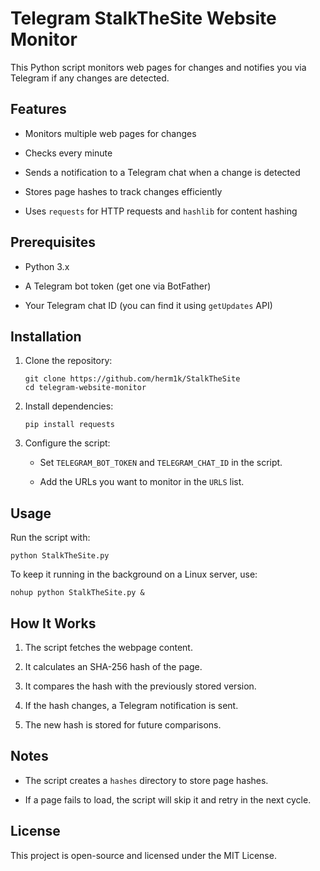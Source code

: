 # Telegram StalkTheSite Website  Monitor

This Python script monitors web pages for changes and notifies you via Telegram if any changes are detected.

## Features

- Monitors multiple web pages for changes
    
- Checks every minute
    
- Sends a notification to a Telegram chat when a change is detected
    
- Stores page hashes to track changes efficiently
    
- Uses `requests` for HTTP requests and `hashlib` for content hashing
    

## Prerequisites

- Python 3.x
    
- A Telegram bot token (get one via BotFather)
    
- Your Telegram chat ID (you can find it using `getUpdates` API)
    

## Installation

1. Clone the repository:
    
    ```
    git clone https://github.com/herm1k/StalkTheSite
    cd telegram-website-monitor
    ```
    
2. Install dependencies:
    
    ```
    pip install requests
    ```
    
3. Configure the script:
    
    - Set `TELEGRAM_BOT_TOKEN` and `TELEGRAM_CHAT_ID` in the script.
        
    - Add the URLs you want to monitor in the `URLS` list.
        

## Usage

Run the script with:

```
python StalkTheSite.py
```

To keep it running in the background on a Linux server, use:

```
nohup python StalkTheSite.py &
```

## How It Works

1. The script fetches the webpage content.
    
2. It calculates an SHA-256 hash of the page.
    
3. It compares the hash with the previously stored version.
    
4. If the hash changes, a Telegram notification is sent.
    
5. The new hash is stored for future comparisons.
    

## Notes

- The script creates a `hashes` directory to store page hashes.
    
- If a page fails to load, the script will skip it and retry in the next cycle.
    

## License

This project is open-source and licensed under the MIT License.